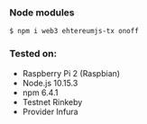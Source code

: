 ### Node modules
```$ npm i web3 ehtereumjs-tx onoff```

### Tested on:
  - Raspberry Pi 2 (Raspbian)
  - Node.js 10.15.3
  - npm 6.4.1
  - Testnet Rinkeby
  - Provider Infura
